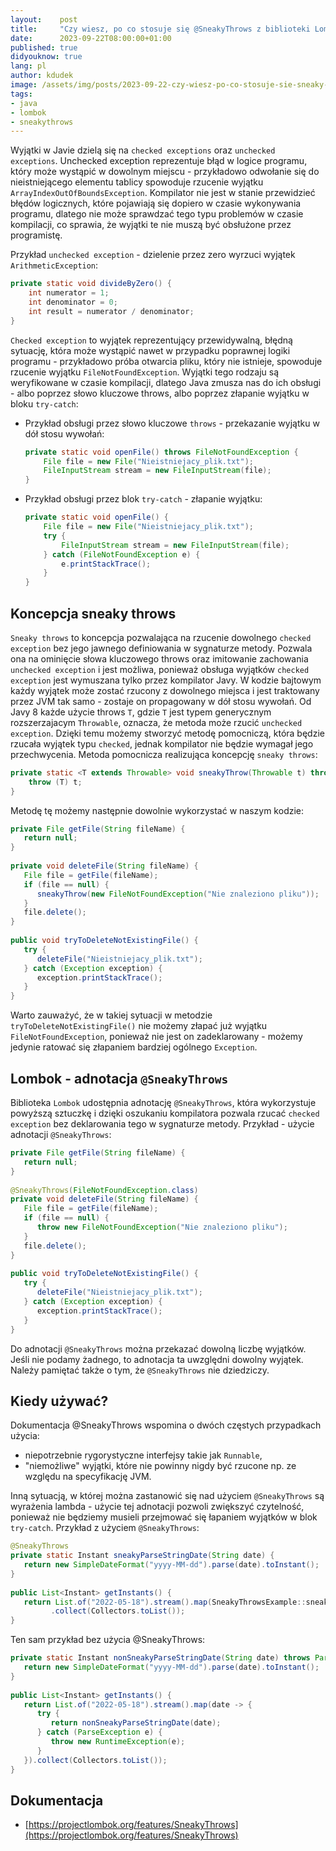 ```yaml
---
layout:    post
title:     "Czy wiesz, po co stosuje się @SneakyThrows z biblioteki Lombok?"
date:      2023-09-22T08:00:00+01:00
published: true
didyouknow: true
lang: pl
author: kdudek
image: /assets/img/posts/2023-09-22-czy-wiesz-po-co-stosuje-sie-sneaky-throws-z-biblioteki-lombok/sneaky.jpg
tags:
- java
- lombok
- sneakythrows
---
```


Wyjątki w Javie dzielą się na `checked exceptions` oraz `unchecked exceptions`. Unchecked exception reprezentuje błąd w logice programu, który może wystąpić w dowolnym miejscu - przykładowo odwołanie się do nieistniejącego elementu tablicy spowoduje rzucenie wyjątku `ArrayIndexOutOfBoundsException`. Kompilator nie jest w stanie przewidzieć błędów logicznych, które pojawiają się dopiero w czasie wykonywania programu, dlatego nie może sprawdzać tego typu problemów w czasie kompilacji, co sprawia, że wyjątki te nie muszą być obsłużone przez programistę.

Przykład `unchecked exception` - dzielenie przez zero wyrzuci wyjątek `ArithmeticException`:
```java
private static void divideByZero() {
    int numerator = 1;
    int denominator = 0;
    int result = numerator / denominator;
}
```

`Checked exception` to wyjątek reprezentujący przewidywalną, błędną sytuację, która może wystąpić nawet w przypadku poprawnej logiki programu - przykładowo próba otwarcia pliku, który nie istnieje, spowoduje rzucenie wyjątku `FileNotFoundException`. Wyjątki tego rodzaju są weryfikowane w czasie kompilacji, dlatego Java zmusza nas do ich obsługi - albo poprzez słowo kluczowe throws, albo poprzez złapanie wyjątku w bloku `try-catch`:
- Przykład obsługi przez słowo kluczowe `throws` - przekazanie wyjątku w dół stosu wywołań:
  ```java
  private static void openFile() throws FileNotFoundException {
      File file = new File("Nieistniejacy_plik.txt");
      FileInputStream stream = new FileInputStream(file);
  }
  ```
- Przykład obsługi przez blok `try-catch` - złapanie wyjątku:
  ```java
  private static void openFile() {
      File file = new File("Nieistniejacy_plik.txt");
      try {
          FileInputStream stream = new FileInputStream(file);
      } catch (FileNotFoundException e) {
          e.printStackTrace();
      }
  }
  ```

## Koncepcja sneaky throws

`Sneaky throws` to koncepcja pozwalająca na rzucenie dowolnego `checked exception` bez jego jawnego definiowania w sygnaturze metody. Pozwala ona na ominięcie słowa kluczowego throws oraz imitowanie zachowania `unchecked exception` i jest możliwa, ponieważ obsługa wyjątków `checked exception` jest wymuszana tylko przez kompilator Javy.  W kodzie bajtowym każdy wyjątek może zostać rzucony z dowolnego miejsca i jest traktowany przez JVM tak samo - zostaje on propagowany w dół stosu wywołań. Od Javy 8 każde użycie throws `T`, gdzie `T` jest typem generycznym rozszerzajacym `Throwable`, oznacza, że metoda może rzucić `unchecked exception`. Dzięki temu możemy stworzyć metodę pomocniczą, która będzie rzucała wyjątek typu `checked`, jednak kompilator nie będzie wymagał jego przechwycenia.
Metoda pomocnicza realizująca koncepcję `sneaky throws`:
```java
private static <T extends Throwable> void sneakyThrow(Throwable t) throws T {
    throw (T) t;
}
```

Metodę tę możemy następnie dowolnie wykorzystać w naszym kodzie:
```java
private File getFile(String fileName) {
   return null;
}
 
private void deleteFile(String fileName) {
   File file = getFile(fileName);
   if (file == null) {
      sneakyThrow(new FileNotFoundException("Nie znaleziono pliku"));
   }
   file.delete();
}
 
public void tryToDeleteNotExistingFile() {
   try {
      deleteFile("Nieistniejacy_plik.txt");
   } catch (Exception exception) {
      exception.printStackTrace();
   }
}
```
Warto zauważyć, że w takiej sytuacji w metodzie `tryToDeleteNotExistingFile()` nie możemy złapać już wyjątku `FileNotFoundException`, ponieważ nie jest on zadeklarowany - możemy jedynie ratować się złapaniem bardziej ogólnego `Exception`.

## Lombok - adnotacja `@SneakyThrows`
Biblioteka `Lombok` udostępnia adnotację `@SneakyThrows`, która wykorzystuje powyższą sztuczkę i dzięki oszukaniu kompilatora pozwala rzucać `checked exception` bez deklarowania tego w sygnaturze metody.
Przykład - użycie adnotacji `@SneakyThrows`:
```java
private File getFile(String fileName) {
   return null;
}
 
@SneakyThrows(FileNotFoundException.class)
private void deleteFile(String fileName) {
   File file = getFile(fileName);
   if (file == null) {
      throw new FileNotFoundException("Nie znaleziono pliku");
   }
   file.delete();
}
 
public void tryToDeleteNotExistingFile() {
   try {
      deleteFile("Nieistniejacy_plik.txt");
   } catch (Exception exception) {
      exception.printStackTrace();
   }
}
```
Do adnotacji `@SneakyThrows` można przekazać dowolną liczbę wyjątków. Jeśli nie podamy żadnego, to adnotacja ta uwzględni dowolny wyjątek. Należy pamiętać także o tym, że `@SneakyThrows` nie dziedziczy.

## Kiedy używać?

Dokumentacja @SneakyThrows wspomina o dwóch częstych przypadkach użycia:
- niepotrzebnie rygorystyczne interfejsy takie jak `Runnable`,
- "niemożliwe" wyjątki, które nie powinny nigdy być rzucone np. ze względu na specyfikację JVM.

Inną sytuacją, w której można zastanowić się nad użyciem `@SneakyThrows` są wyrażenia lambda - użycie tej adnotacji pozwoli zwiększyć czytelność, ponieważ nie będziemy musieli przejmować się łapaniem wyjątków w blok `try-catch`. Przykład z użyciem `@SneakyThrows`:
```java
@SneakyThrows
private static Instant sneakyParseStringDate(String date) {
   return new SimpleDateFormat("yyyy-MM-dd").parse(date).toInstant();
}
 
public List<Instant> getInstants() {
   return List.of("2022-05-18").stream().map(SneakyThrowsExample::sneakyParseStringDate)
         .collect(Collectors.toList());
}
```

Ten sam przykład bez użycia @SneakyThrows:
```java
private static Instant nonSneakyParseStringDate(String date) throws ParseException {
   return new SimpleDateFormat("yyyy-MM-dd").parse(date).toInstant();
}
 
public List<Instant> getInstants() {
   return List.of("2022-05-18").stream().map(date -> {
      try {
         return nonSneakyParseStringDate(date);
      } catch (ParseException e) {
         throw new RuntimeException(e);
      }
   }).collect(Collectors.toList());
}
```

## Dokumentacja
- [https://projectlombok.org/features/SneakyThrows](https://projectlombok.org/features/SneakyThrows)